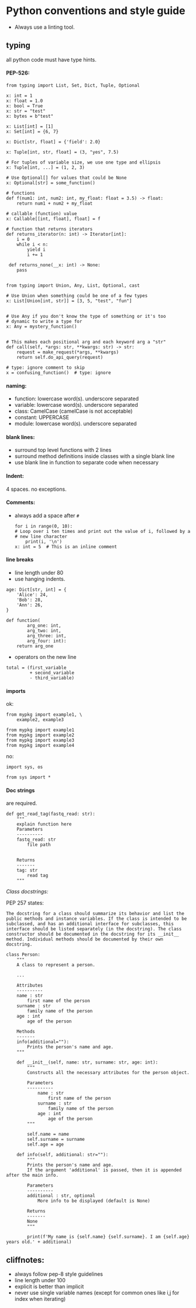 # Python conventions and style guide

- Always use a linting tool. 



## typing

all python code must have type hints. 

#### PEP-526:
```
from typing import List, Set, Dict, Tuple, Optional

x: int = 1
x: float = 1.0
x: bool = True
x: str = "test"
x: bytes = b"test"

x: List[int] = [1]
x: Set[int] = {6, 7}

x: Dict[str, float] = {'field': 2.0}

x: Tuple[int, str, float] = (3, "yes", 7.5)

# For tuples of variable size, we use one type and ellipsis
x: Tuple[int, ...] = (1, 2, 3)

# Use Optional[] for values that could be None
x: Optional[str] = some_function()

# functions
def f(num1: int, num2: int, my_float: float = 3.5) -> float:
    return num1 + num2 + my_float

# callable (function) value
x: Callable[[int, float], float] = f

# function that returns iterators
def returns_iterator(n: int) -> Iterator[int]:
    i = 0
    while i < n:
        yield i
        i += 1

 def returns_none(__x: int) -> None:
    pass


from typing import Union, Any, List, Optional, cast

# Use Union when something could be one of a few types
x: List[Union[int, str]] = [3, 5, "test", "fun"]


# Use Any if you don't know the type of something or it's too
# dynamic to write a type for
x: Any = mystery_function()


# This makes each positional arg and each keyword arg a "str"
def call(self, *args: str, **kwargs: str) -> str:
    request = make_request(*args, **kwargs)
    return self.do_api_query(request)

# type: ignore comment to skip
x = confusing_function()  # type: ignore

```

#### naming:
- function: lowercase word(s). underscore separated
- variable: lowercase word(s). underscore separated
- class: CamelCase (camelCase is not acceptable)
- constant: UPPERCASE
- module: lowercase word(s). underscore separated

#### blank lines:
- surround top level functions with 2 lines
- surround method definitions inside classes with a single blank line
- use blank line in function to separate code when necessary

#### Indent:
4 spaces. no exceptions.


#### Comments:

- always add a space after `#`
	```
	for i in range(0, 10):
    # Loop over i ten times and print out the value of i, followed by a
    # new line character
        print(i, '\n')
    x: int = 5  # This is an inline comment
	```


#### line breaks

- line length under 80
- use hanging indents.
```
age: Dict[str, int] = {
    'Alice': 24,
    'Bob': 28,
    'Ann': 26,
}

def function(
        arg_one: int,
        arg_two: int,
        arg_three: int,
        arg_four: int):
    return arg_one
```

- operators on the new line
```
total = (first_variable
         + second_variable
         - third_variable)
```



#### imports

ok:
```
from mypkg import example1, \
    example2, example3
```

```
from mypkg import example1
from mypkg import example2
from mypkg import example3
from mypkg import example4

```


no:
```
import sys, os
```
```
from sys import *
```

#### Doc strings

are required. 

```
def get_read_tag(fastq_read: str):
    """
    explain function here  
    Parameters
    ----------
    fastq_read: str
        file path


    Returns
    -------
    tag: str
        read tag
    """
```


*Class docstrings:*

PEP 257 states:
```
The docstring for a class should summarize its behavior and list the public methods and instance variables. If the class is intended to be subclassed, and has an additional interface for subclasses, this interface should be listed separately (in the docstring). The class constructor should be documented in the docstring for its __init__ method. Individual methods should be documented by their own docstring.
```

```
class Person:
    """
    A class to represent a person.

    ...

    Attributes
    ----------
    name : str
        first name of the person
    surname : str
        family name of the person
    age : int
        age of the person

    Methods
    -------
    info(additional=""):
        Prints the person's name and age.
    """

    def __init__(self, name: str, surname: str, age: int):
        """
        Constructs all the necessary attributes for the person object.

        Parameters
        ----------
            name : str
                first name of the person
            surname : str
                family name of the person
            age : int
                age of the person
        """

        self.name = name
        self.surname = surname
        self.age = age

    def info(self, additional: str=""):
        """
        Prints the person's name and age.
        If the argument 'additional' is passed, then it is appended after the main info.

        Parameters
        ----------
        additional : str, optional
            More info to be displayed (default is None)

        Returns
        -------
        None
        """

        print(f'My name is {self.name} {self.surname}. I am {self.age} years old.' + additional)
```



## cliffnotes:
- always follow pep-8 style guidelines
- line length under 100
- explicit is better than implicit
- never use single variable names (except for common ones like i,j for index when iterating)
